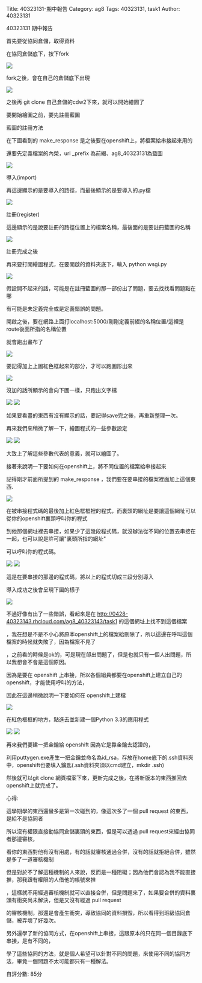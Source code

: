 Title: 40323131-期中報告
Category: ag8
Tags: 40323131, task1
Author: 40323131

40323131 期中報告

<!-- PELICAN_END_SUMMARY -->

首先要從協同倉儲，取得資料

在協同倉儲底下，按下fork

<img src="./../files/ag8Files/40323131/fork-1.png">

fork之後，會在自己的倉儲底下出現

<img src="./../files/ag8Files/40323131/fork-2.png">

之後再 git clone 自己倉儲的cdw2下來，就可以開始繪圖了




要開始繪圖之前，要先註冊藍圖

藍圖的註冊方法

在下圖看到的 make_response 是之後要在openshift上，將檔案給串接起來用的

還要先定義檔案的內榮，url _prefix 為前綴、ag8_40323131為藍圖

<img src="./../files/ag8Files/40323131/fork-3.png">

導入(import)

再這邊顯示的是要導入的路徑，而最後顯示的是要導入的.py檔

<img src="./../files/ag8Files/40323131/fork-4.png">

註冊(register)

這邊顯示的是說要註冊的路徑位置上的檔案名稱，最後面的是要註冊藍圖的名稱

<img src="./../files/ag8Files/40323131/fork-5.png">

註冊完成之後

再來要打開繪圖程式，在要開啟的資料夾底下，輸入 python wsgi.py

<img src="./../files/ag8Files/40323131/fork-6.png">


假設開不起來的話，可能是在註冊藍圖的那一部份出了問題，要去找找看問題點在哪

有可能是未定義完全或是定義錯誤的問題。


開啟之後，要在網路上面打localhost:5000/剛剛定義前綴的名稱位置/這裡是route後面所指的名稱位置

就會跑出畫布了


<img src="./../files/ag8Files/40323131/fork-8.png">


要記得加上上圖紅色框起來的部分，才可以跑圖形出來


<img src="./../files/ag8Files/40323131/fork-7.png">


沒加的話所顯示的會向下圖一樣，只跑出文字檔


<img src="./../files/ag8Files/40323131/fork-10.png">


<img src="./../files/ag8Files/40323131/fork-9.png">


如果要看畫的東西有沒有顯示的話，要記得save完之後，再重新整理一次。



再來我們來稍微了解一下，繪圖程式的一些參數設定


<img src="./../files/ag8Files/40323131/fork-11.png">


<img src="./../files/ag8Files/40323131/fork-12.png">




大致上了解這些參數代表的意義，就可以繪圖了。





接著來說明一下要如何在openshift上，將不同位置的檔案給串接起來

記得剛才前面所提到的 make_response ，我們要在要串接的檔案裡面加上這個東西.


<img src="./../files/ag8Files/40323131/fork-13.png">


在被串接程式碼的最後加上紅色框框裡的程式，而裏頭的網址是要讓這個網址可以從你的openshift裏頭呼叫你的程式

到他那個網址裡去串接，如果少了這幾段程式碼，就沒辦法從不同的位置去串接在一起，也可以說是許可讓"裏頭所指的網址"

可以呼叫你的程式碼。


<img src="./../files/ag8Files/40323131/fork-14.png">


<img src="./../files/ag8Files/40323131/fork-15.png">



這是在要串接的那邊的程式碼，將以上的程式切成三段分別導入



導入成功之後會呈現下圖的樣子


<img src="./../files/ag8Files/40323131/fork-16.png">


不過好像有出了一些錯誤，看起來是在 http://0428-40323143.rhcloud.com/ag8_40323143/task1 的這個網址上找不到這個檔案

，我在想是不是不小心將原本openshift上的檔案給刪除了，所以這邊在呼叫這個檔案的時候就失敗了，因為檔案不見了

，之前看的時候是ok的，可是現在卻出問題了，但是也就只有一個人出問題，所以我想會不會是這個原因。


因為是要在 openshift 上串接，所以各個組員都要在openshift上建立自己的openshift，才能使用呼叫的方法，

因此在這邊稍微說明一下要如何在 openshift上建檔


<img src="./../files/ag8Files/40323131/fork-17.png">


在紅色框框的地方，點進去並新建一個Python 3.3的應用程式


<img src="./../files/ag8Files/40323131/fork-18.png">




<img src="./../files/ag8Files/40323131/fork-19.png">




再來我們要建一把金鑰給 openshift 因為它是靠金鑰去認證的，


利用puttygen.exe產生一把金鑰並命名為id_rsa，存放在home底下的.ssh資料夾中，openshift也要填入鑰匙(.ssh資料夾須以cmd建立，mkdir .ssh)


然後就可以git clone 網頁檔案下來，更新完成之後，在將新版本的東西推回去openshift上就完成了。





心得:


這學期學的東西還蠻多是第一次碰到的，像這次多了一個 pull  request 的東西，是給不是協同者

所以沒有權限直接動協同倉儲裏頭的東西，但是可以透過 pull  request來經由協同者那邊審核，

看你的東西對他有沒有用處，有的話就審核通過合併，沒有的話就拒絕合併，雖然是多了一道審核機制

但是對於不了解這種機制的人來說，反而是一種阻礙；因為他們會認為我不能直接推，那我跟有權限的人借他的帳號來推

，這樣就不用經過審核機制就可以直接合併，但是問題來了，如果要合併的資料裏頭有衝突尚未解決，但是又沒有經過 pull  request

的審核機制，那還是會產生衝突，導致協同的資料損毀，所以看得到班級協同倉儲，被弄壞了好幾次。



另外還學了新的協同方式，在openshift上串接，這跟原本的只在同一個目錄底下串接，是有不同的，

學了這些協同的方法，就是個人希望可以針對不同的問題，來使用不同的協同方法，畢竟一個問題不太可能都只有一種解法。



自評分數:  85分
